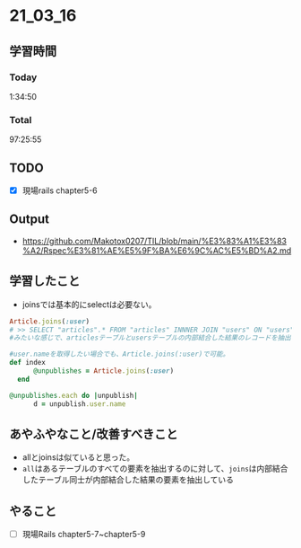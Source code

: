 # 21_03_16

## 学習時間
### Today
1:34:50
### Total
97:25:55
## TODO
- [x] 現場rails chapter5-6

## Output
- https://github.com/Makotox0207/TIL/blob/main/%E3%83%A1%E3%83%A2/Rspec%E3%81%AE%E5%9F%BA%E6%9C%AC%E5%BD%A2.md

## 学習したこと
- joinsでは基本的にselectは必要ない。

```rb
Article.joins(:user)
# >> SELECT "articles".* FROM "articles" INNNER JOIN "users" ON "users"."article_id = "articles"."id"
#みたいな感じで、articlesテーブルとusersテーブルの内部結合した結果のレコードを抽出できるため、selectをわざわざ使う必要はない。

#user.nameを取得したい場合でも、Article.joins(:user)で可能。
def index
      @unpublishes = Article.joins(:user)
  end

@unpublishes.each do |unpublish|
      d = unpublish.user.name

```

## あやふやなこと/改善すべきこと
- allとjoinsは似ていると思った。
- `all`はあるテーブルのすべての要素を抽出するのに対して、`joins`は内部結合したテーブル同士が内部結合した結果の要素を抽出している

## やること

- [ ] 現場Rails chapter5-7~chapter5-9




